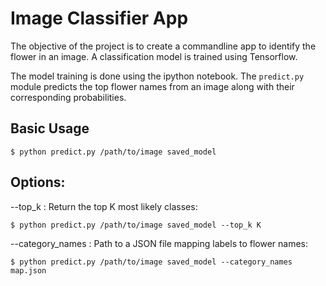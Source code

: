# Image Classifier App

The objective of the project is to create a commandline app to identify the flower in an image. A classification model is trained using Tensorflow.

The model training is done using the ipython notebook. The `predict.py`  module  predicts the top flower names from an image along with their corresponding probabilities.

## Basic Usage

```
$ python predict.py /path/to/image saved_model
```

## Options:


--top_k : Return the top K most likely classes:


```
$ python predict.py /path/to/image saved_model --top_k K
```

--category_names : Path to a JSON file mapping labels to flower names:

```
$ python predict.py /path/to/image saved_model --category_names map.json
```
